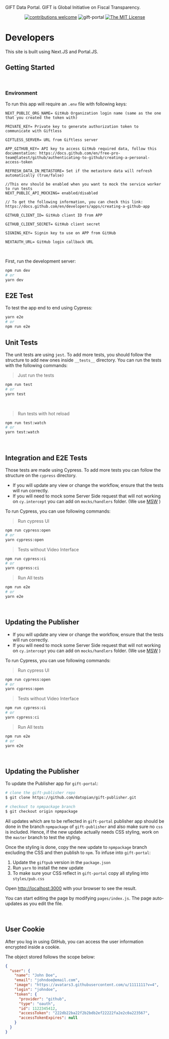 GIFT Data Portal. GIFT is Global Initiative on Fiscal Transparency.

<div align="center">

[![contributions welcome](https://img.shields.io/badge/contributions-welcome-brightgreen.svg?style=flat)](https://github.com/datopian/gift-portal/issues)
![gift-portal](https://github.com/datopian/gift-portal/workflows/gift-portal/badge.svg)
[![The MIT License](https://img.shields.io/badge/license-MIT-blue.svg?style=flat-square)](http://opensource.org/licenses/MIT)

</div>

# Developers

This site is built using Next.JS and Portal.JS.

## Getting Started

<br/>

### Environment

To run this app will require an `.env` file with following keys:

```
NEXT_PUBLIC_ORG_NAME= GitHub Organization login name (same as the one that you created the token with)

PRIVATE_KEY= Private key to generate authorization token to communicate with Giftless

GIFTLESS_SERVER= URL from Giftless server

APP_GITHUB_KEY= API key to access GitHub required data, follow this documentation: https://docs.github.com/en/free-pro-team@latest/github/authenticating-to-github/creating-a-personal-access-token

REFRESH_DATA_IN_METASTORE= Set if the metastore data will refresh automatically (true/false)

//This env should be enabled when you want to mock the service worker to run tests
NEXT_PUBLIC_API_MOCKING= enabled/disabled

// To get the following information, you can check this link: https://docs.github.com/en/developers/apps/creating-a-github-app

GITHUB_CLIENT_ID= GitHub client ID from APP

GITHUB_CLIENT_SECRET= GitHub client secret

SIGNING_KEY= Signin key to use on APP from GitHub

NEXTAUTH_URL= GitHub login callback URL
```
<br />

First, run the development server:

```bash
npm run dev
# or
yarn dev
```

## E2E Test

To test the app end to end using Cypress:

```bash
yarn e2e
# or
npm run e2e
```

## Unit Tests

The unit tests are using `jest`. To add more tests, you should follow the structure to add new ones inside `__tests__` directory.
You can run the tests with the following commands:
<br />

> Just run the tests

```bash
npm run test
# or
yarn test
```

<br />

> Run tests with hot reload

```bash
npm run test:watch
# or
yarn test:watch
```

<br />

## Integration and E2E Tests

Those tests are made using Cypress. 
To add more tests you can follow the structure on the `cypress` directory.

- If you will update any view or change the workflow, ensure that the tests will run correctly.
- If you will need to mock some Server Side request that will not working on `cy.intercept` you can add on `mocks/handlers` folder. (We use [MSW](https://mswjs.io/) )

To run Cypress, you can use following commands:

> Run cypress UI

```bash
npm run cypress:open
# or
yarn cypress:open
```

> Tests without Video Interface

```bash
npm run cypress:ci
# or
yarn cypress:ci
```

> Run All tests

```bash
npm run e2e
# or
yarn e2e
```
 
<br />  

## Updating the Publisher

- If you will update any view or change the workflow, ensure that the tests will run correctly.
- If you will need to mock some Server Side request that will not working on `cy.intercept` you can add on `mocks/handlers` folder. (We use [MSW](https://mswjs.io/) )

To run Cypress, you can use following commands:

> Run cypress UI

```bash
npm run cypress:open
# or
yarn cypress:open
```

> Tests without Video Interface

```bash
npm run cypress:ci
# or
yarn cypress:ci
```

> Run All tests

```bash
npm run e2e
# or
yarn e2e
```
 
<br />  

## Updating the Publisher

To update the Publisher app for `gift-portal`:

```bash
# clone the gift-publisher repo
$ git clone https://github.com/datopian/gift-publisher.git

# checkout to npmpackage branch
$ git checkout origin npmpackage
```

All updates which are to be reflected in `gift-portal` publisher app should be done in the branch `npmpackage` of `gift-publisher` and also make sure no `css` is included. Hence, if the new update actually needs CSS styling, work on the `master` branch to test the styling.

Once the styling is done, copy the new update to `npmpackage` branch excluding the CSS and then publish to `npm`. To infuse into `gift-portal`:

1. Update the `giftpub` version in the `package.json`
2. Run `yarn` to install the new update
3. To make sure your CSS reflect in `gift-portal` copy all styling into `styles/pub.css`

Open [http://localhost:3000](http://localhost:3000) with your browser to see the result.

You can start editing the page by modifying `pages/index.js`. The page auto-updates as you edit the file.

<br />

## User Cookie

After you log in using GitHub, you can access the user information encrypted inside a cookie.

The object stored follows the scope below:

```json
{
  "user": {
    "name": "John Doe",
    "email": "johndoe@email.com",
    "image": "https://avatars3.githubusercontent.com/u/1111111?v=4",
    "login": "johndoe",
    "token": {
      "provider": "github",
      "type": "oauth",
      "id": 1122345412,
      "accessToken": "222db22ba22f2b2bdb2ef22222fa2e2c0a223567",
      "accessTokenExpires": null
    }
  }
}
```
